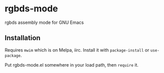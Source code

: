 # rgbds-mode
rgbds assembly mode for GNU Emacs

## Installation

Requires `mwim` which is on Melpa, iirc. Install it with `package-install` or
`use-package`.

Put rgbds-mode.el somewhere in your load path, then `require` it.
